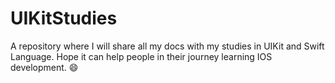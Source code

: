 # UIKitStudies
 A repository where I will share all my docs with my studies in UIKit and Swift Language. Hope it can help people in their journey learning IOS development. 😄
